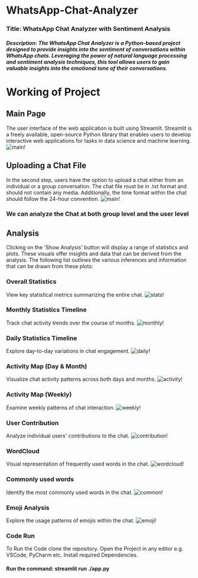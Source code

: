 # WhatsApp-Chat-Analyzer
### Title: WhatsApp Chat Analyzer with Sentiment Analysis  
##### Description: The WhatsApp Chat Analyzer is a Python-based project designed to provide insights into the sentiment of conversations within WhatsApp chats. Leveraging the power of natural language processing and sentiment analysis techniques, this tool allows users to gain valuable insights into the emotional tone of their conversations.

# Working of Project

## Main Page

The user interface of the web application is built using Streamlit. Streamlit is a freely available, open-source Python library that enables users to develop interactive web applications for tasks in data science and machine learning.
![main!](Working/s1.png)

## Uploading a Chat File

In the second step, users have the option to upload a chat either from an individual or a group conversation. The chat file must be in .txt format and should not contain any media. Additionally, the time format within the chat should follow the 24-hour convention.
![main!](Working/s2.png)

### We can analyze the Chat at both group level and the user level 

## Analysis

Clicking on the 'Show Analysis' button will display a range of statistics and plots. These visuals offer insights and data that can be derived from the analysis. The following list outlines the various inferences and information that can be drawn from these plots:

### Overall Statistics

View key statistical metrics summarizing the entire chat.
![stats!](Working/s3.png)

### Monthly Statistics Timeline

Track chat activity trends over the course of months.
![monthly!](Working/s4.png)

### Daily Statistics Timeline

Explore day-to-day variations in chat engagement.
![daily!](Working/s5.png)

### Activity Map (Day & Month)

Visualize chat activity patterns across both days and months.
![activity!](Working/s6.png)

### Activity Map (Weekly)

Examine weekly patterns of chat interaction.
![weekly!](Working/s7.png)

### User Contribution

Analyze individual users' contributions to the chat.
![contribution!](Working/s8.png)

### WordCloud

Visual representation of frequently used words in the chat.
![wordcloud!](Working/s9.png)

### Commonly used words

Identify the most commonly used words in the chat.
![common!](Working/s10.png)

### Emoji Analysis

Explore the usage patterns of emojis within the chat.
![emoji!](Working/s11.png)

### Code Run

To Run the Code clone the repository. Open the Project in any editor e.g. VSCode, PyCharm etc.
Install required Dependencies.
#### Run the command: streamlit run ./app.py